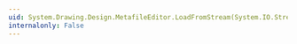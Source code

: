 ```yaml
---
uid: System.Drawing.Design.MetafileEditor.LoadFromStream(System.IO.Stream)
internalonly: False
---
```

